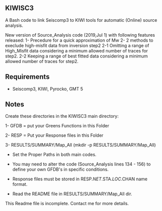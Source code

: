 KIWISC3
------
A Bash code to link Seiscomp3 to KIWI tools for automatic (Online) source analysis.

New version of Source_Analysis code (2019,Jul 1) with following features released:
1- Precedure for a quick approximation of Mw
2- 2 methods to execlude high-misfit data from inversion step2
2-1 Omitting a range of High_Misfit data considering a minimum allowed number of traces for step2.
2-2 Keeping a range of best fitted data considering a minimum allowed number of traces for step2.

Requirements
------------

- Seiscomp3, KIWI, Pyrocko, GMT 5 

Notes
-----

Create these directories in the KIWISC3 main directory:

1- GFDB = put your Greens Functions in this Folder

2- RESP = Put your Response files in this Folder

3- RESULTS/SUMMARY/Map_All (mkdir -p RESULTS/SUMMARY/Map_All)


- Set the Proper Paths in both main codes.

- You may need to alter the code (Source_Analysis lines 134 - 156) to define your own GFDB's in specific conditions.

- Response files must be stored in RESP.$NET.$STA.$LOC.$CHAN name format.

- Read the README file in RESULTS/SUMMARY/Map_All dir.

This Readme file is incomplete. Contact me for more details.

